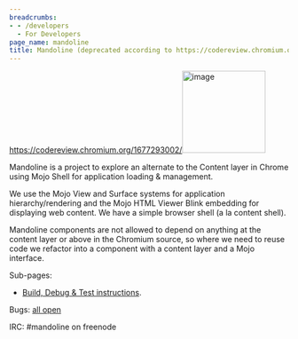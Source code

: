 ```yaml
---
breadcrumbs:
- - /developers
  - For Developers
page_name: mandoline
title: Mandoline (deprecated according to https://codereview.chromium.org/1677293002/)
---
```


<https://codereview.chromium.org/1677293002/><img alt="image"
src="/developers/mandoline/Mandoline.png" height=148 width=150>

Mandoline is a project to explore an alternate to the Content layer in Chrome
using Mojo Shell for application loading & management.

We use the Mojo View and Surface systems for application hierarchy/rendering and
the Mojo HTML Viewer Blink embedding for displaying web content. We have a
simple browser shell (a la content shell).

Mandoline components are not allowed to depend on anything at the content layer
or above in the Chromium source, so where we need to reuse code we refactor into
a component with a content layer and a Mojo interface.

Sub-pages:

*   [Build, Debug & Test instructions](/developers/mandoline/build).

Bugs: [all
open](https://code.google.com/p/chromium/issues/list?can=2&q=label%3AProj-Mandoline&colspec=ID+Pri+M+Week+ReleaseBlock+Cr+Status+Owner+Summary+OS+Modified&x=m&y=releaseblock&cells=tiles)

IRC: #mandoline on freenode
